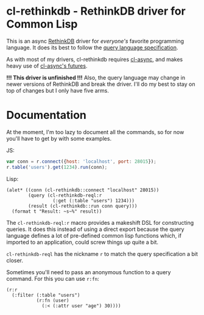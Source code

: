 cl-rethinkdb - RethinkDB driver for Common Lisp
===============================================
This is an async [RethinkDB](http://www.rethinkdb.com/) driver for *everyone's*
favorite programming language. It does its best to follow the [query language
specification](http://www.rethinkdb.com/api/#js).

As with most of my drivers, cl-rethinkdb requires [cl-async](http://orthecreedence.github.io/cl-async/),
and makes heavy use of [cl-async's futures](http://orthecreedence.github.io/cl-async/future).

__!!! This driver is unfinished !!!__ Also, the query language may change in
newer versions of RethinkDB and break the driver. I'll do my best to stay on top
of changes but I only have five arms.

Documentation
=============
At the moment, I'm too lazy to document all the commands, so for now you'll
have to get by with some examples.

JS:
```javascript
var conn = r.connect({host: 'localhost', port: 28015});
r.table('users').get(1234).run(conn);
```

Lisp:
```common-lisp
(alet* ((conn (cl-rethinkdb::connect "localhost" 28015))
        (query (cl-rethinkdb-reql:r
                 (:get (:table "users") 1234)))
        (result (cl-rethinkdb::run conn query)))
  (format t "Result: ~s~%" result))
```

The `cl-rethinkdb-reql:r` macro provides a makeshift DSL for constructing
queries. It does this instead of using a direct export because the query
language defines a lot of pre-defined common lisp functions which, if
imported to an application, could screw things up quite a bit.

`cl-rethinkdb-reql` has the nickname `r` to match the query specification a bit
closer.

Sometimes you'll need to pass an anonymous function to a query command. For this
you can use `r:fn`:

```common-lisp
(r:r
  (:filter (:table "users")
           (r:fn (user)
             (:< (:attr user "age") 30))))
```
